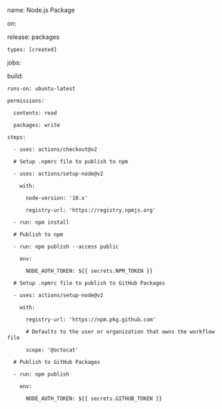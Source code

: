 name: Node.js Package

on:

  release: packages

    types: [created]

jobs:

  build:

    runs-on: ubuntu-latest 

    permissions: 

      contents: read

      packages: write 

    steps:

      - uses: actions/checkout@v2

      # Setup .npmrc file to publish to npm

      - uses: actions/setup-node@v2

        with:

          node-version: '10.x'

          registry-url: 'https://registry.npmjs.org'

      - run: npm install

      # Publish to npm

      - run: npm publish --access public

        env:

          NODE_AUTH_TOKEN: ${{ secrets.NPM_TOKEN }}

      # Setup .npmrc file to publish to GitHub Packages

      - uses: actions/setup-node@v2

        with:

          registry-url: 'https://npm.pkg.github.com'

          # Defaults to the user or organization that owns the workflow file

          scope: '@octocat'

      # Publish to GitHub Packages

      - run: npm publish

        env:

          NODE_AUTH_TOKEN: ${{ secrets.GITHUB_TOKEN }}
